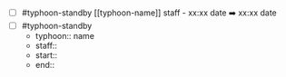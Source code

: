 - [ ] #typhoon-standby [[typhoon-name]] staff -  xx:xx date ➡️ xx:xx date
- [ ] #typhoon-standby 
	- typhoon:: name
	- staff::
	- start::
	- end::